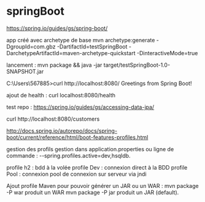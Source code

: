 # springBoot

https://spring.io/guides/gs/spring-boot/

app créé avec archetype de base 
mvn archetype:generate -DgroupId=com.gbz -DartifactId=testSpringBoot -DarchetypeArtifactId=maven-archetype-quickstart -DinteractiveMode=true

lancement : 
mvn package && java -jar target/testSpringBoot-1.0-SNAPSHOT.jar

C:\Users\567885>curl http://localhost:8080/
Greetings from Spring Boot!

ajout de health : 
curl localhost:8080/health


test repo : 
https://spring.io/guides/gs/accessing-data-jpa/


curl http://localhost:8080/customers


http://docs.spring.io/autorepo/docs/spring-boot/current/reference/html/boot-features-profiles.html


gestion des profils
gestion dans application.properties
ou ligne de commande : 
--spring.profiles.active=dev,hsqldb.

profile h2 : bdd à la volée
profile Dev : connexion direct à la BDD
profile Pool : connexion pool de connexion sur serveur via jndi



Ajout profile Maven pour pouvoir générer un JAR ou un WAR : 
mvn package -P war produit un WAR 
mvn package -P jar produit un JAR (default).
  